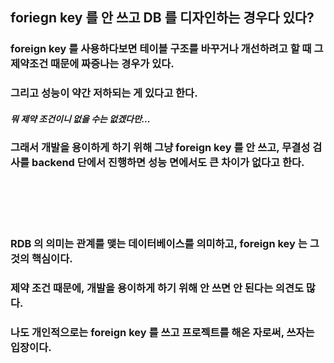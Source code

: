 ## foriegn key 를 안 쓰고 DB 를 디자인하는 경우다 있다?
### foreign key 를 사용하다보면 테이블 구조를 바꾸거나 개선하려고 할 때 그 제약조건 때문에 짜증나는 경우가 있다.
### 그리고 성능이 약간 저하되는 게 있다고 한다.
##### 뭐 제약 조건이니 없을 수는 없겠다만...
### 그래서 개발을 용이하게 하기 위해 그냥 foreign key 를 안 쓰고, 무결성 검사를 backend 단에서 진행하면 성능 면에서도 큰 차이가 없다고 한다.
### <br/><br/><br/>

### RDB 의 의미는 관계를 맺는 데이터베이스를 의미하고, foreign key 는 그것의 핵심이다.
### 제약 조건 때문에, 개발을 용이하게 하기 위해 안 쓰면 안 된다는 의견도 많다.
### 나도 개인적으로는 foreign key 를 쓰고 프로젝트를 해온 자로써, 쓰자는 입장이다.
